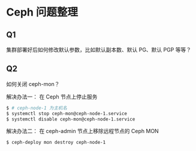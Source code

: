 # Ceph 问题整理

## Q1

集群部署好后如何修改默认参数，比如默认副本数、默认 PG、默认 PGP 等等？


## Q2

如何关闭 ceph-mon？

解决办法一： 在 Ceph 节点上停止服务

```bash
$ # ceph-node-1 为主机名
$ systemctl stop ceph-mon@ceph-node-1.service
$ systemctl disable ceph-mon@ceph-node-1.service
```

解决办法二： 在 ceph-admin 节点上移除远程节点的 Ceph MON

```bash
$ ceph-deploy mon destroy ceph-node-1
```